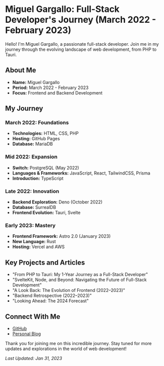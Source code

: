 # Miguel Gargallo: Full-Stack Developer's Journey (March 2022 - February 2023)

Hello! I'm Miguel Gargallo, a passionate full-stack developer. Join me in my journey through the evolving landscape of web development, from PHP to Tauri.

## About Me
- **Name:** Miguel Gargallo
- **Period:** March 2022 - February 2023
- **Focus:** Frontend and Backend Development

## My Journey

### March 2022: Foundations
- **Technologies:** HTML, CSS, PHP
- **Hosting:** GitHub Pages
- **Database:** MariaDB

### Mid 2022: Expansion
- **Switch:** PostgreSQL (May 2022)
- **Languages & Frameworks:** JavaScript, React, TailwindCSS, Prisma
- **Introduction:** TypeScript

### Late 2022: Innovation
- **Backend Exploration:** Deno (October 2022)
- **Database:** SurrealDB
- **Frontend Evolution:** Tauri, Svelte

### Early 2023: Mastery
- **Frontend Framework:** Astro 2.0 (January 2023)
- **New Language:** Rust
- **Hosting:** Vercel and AWS

## Key Projects and Articles
- "From PHP to Tauri: My 1-Year Journey as a Full-Stack Developer"
- "SvelteKit, Node, and Beyond: Navigating the Future of Full-Stack Development"
- "A Look Back: The Evolution of Frontend (2022–2023)"
- "Backend Retrospective (2022–2023)"
- "Looking Ahead: The 2024 Forecast"

## Connect With Me
- [GitHub](https://github.com/miguelgargallo)
- [Personal Blog](https://miguelgargallo.com)

Thank you for joining me on this incredible journey. Stay tuned for more updates and explorations in the world of web development!

*Last Updated: Jan 31, 2023*
